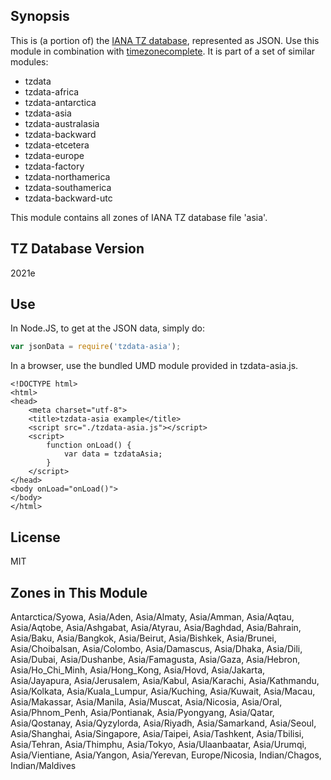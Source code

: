 
## Synopsis

This is (a portion of) the [IANA TZ database](https://www.iana.org/time-zones), represented as JSON. Use this module in combination with [timezonecomplete](https://www.npmjs.com/package/timezonecomplete).
It is part of a set of similar modules:
* tzdata
* tzdata-africa
* tzdata-antarctica
* tzdata-asia
* tzdata-australasia
* tzdata-backward
* tzdata-etcetera
* tzdata-europe
* tzdata-factory
* tzdata-northamerica
* tzdata-southamerica
* tzdata-backward-utc

This module contains all zones of IANA TZ database file 'asia'.



## TZ Database Version

2021e

## Use

In Node.JS, to get at the JSON data, simply do:

```javascript
var jsonData = require('tzdata-asia');
```

In a browser, use the bundled UMD module provided in tzdata-asia.js.

```
<!DOCTYPE html>
<html>
<head>
    <meta charset="utf-8">
    <title>tzdata-asia example</title>
    <script src="./tzdata-asia.js"></script>
    <script>
        function onLoad() {
            var data = tzdataAsia;
        }
    </script>
</head>
<body onLoad="onLoad()">
</body>
</html>
```

## License

MIT

## Zones in This Module

Antarctica/Syowa, Asia/Aden, Asia/Almaty, Asia/Amman, Asia/Aqtau, Asia/Aqtobe, Asia/Ashgabat, Asia/Atyrau, Asia/Baghdad, Asia/Bahrain, Asia/Baku, Asia/Bangkok, Asia/Beirut, Asia/Bishkek, Asia/Brunei, Asia/Choibalsan, Asia/Colombo, Asia/Damascus, Asia/Dhaka, Asia/Dili, Asia/Dubai, Asia/Dushanbe, Asia/Famagusta, Asia/Gaza, Asia/Hebron, Asia/Ho_Chi_Minh, Asia/Hong_Kong, Asia/Hovd, Asia/Jakarta, Asia/Jayapura, Asia/Jerusalem, Asia/Kabul, Asia/Karachi, Asia/Kathmandu, Asia/Kolkata, Asia/Kuala_Lumpur, Asia/Kuching, Asia/Kuwait, Asia/Macau, Asia/Makassar, Asia/Manila, Asia/Muscat, Asia/Nicosia, Asia/Oral, Asia/Phnom_Penh, Asia/Pontianak, Asia/Pyongyang, Asia/Qatar, Asia/Qostanay, Asia/Qyzylorda, Asia/Riyadh, Asia/Samarkand, Asia/Seoul, Asia/Shanghai, Asia/Singapore, Asia/Taipei, Asia/Tashkent, Asia/Tbilisi, Asia/Tehran, Asia/Thimphu, Asia/Tokyo, Asia/Ulaanbaatar, Asia/Urumqi, Asia/Vientiane, Asia/Yangon, Asia/Yerevan, Europe/Nicosia, Indian/Chagos, Indian/Maldives
